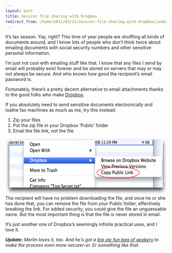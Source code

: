 ```yaml
---
layout: post
title: Securer file sharing with Dropbox
redirect_from: /home/2011/03/11/securer-file-sharing-with-dropbox/index.html
---
```

<p>It’s tax season. Yay, right?
This time of year people are shuffling all kinds of documents around, and I know lots of people who don’t think twice about emailing documents with social security numbers and other sensitive personal information.</p>
<p>I’m just not cool with emailing stuff like that.  I know that any files I send by email will probably exist forever and be stored on servers that may or may not always be secure.  And who knows how good the recipient’s email password is.</p>
<p>Fortunately, there’s a pretty decent alternative to email attachments thanks to the good folks who make <a href="http://www.dropbox.com">Dropbox</a>.</p>
<p>If you absolutely need to send sensitive documents electronically and loathe fax machines as much as me, try this instead:</p>
<ol>
<li>Zip your files</li>
<li>Put the zip file in your Dropbox ‘Public’ folder</li>
<li>Email the file link, not the file</li>
</ol>
<p><a href="/img/copy-public-link-pe.png"><img class="size-full wp-image-3698 aligncenter" title="copy-public-link-pe" src="/img/copy-public-link-pe.png" alt="" width="561" height="176" /></a>The recipient will have no problem downloading the file, and once he or she has done that, you can remove the file from your Public folder, effectively breaking the link. For added security, you could give the file an unguessable name. But the most important thing is that the file is never stored in email.</p>
<p>It’s just another one of Dropbox’s seemingly infinite practical uses, and I love it.</p>
<p><em><strong>Update:</strong> Merlin loves it, too. And he's got a <a href="http://www.kungfugrippe.com/post/3786441300/dbox-trick">big ole fun bag of geekery</a> to make the process even more securer-er. Er something like that.</em></p>
